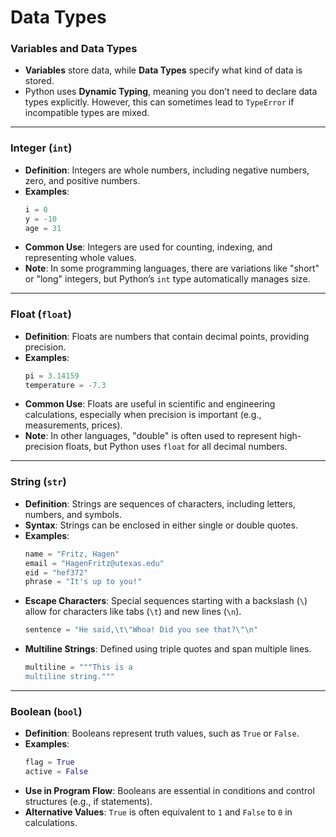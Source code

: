 # Data Types

### Variables and Data Types
- **Variables** store data, while **Data Types** specify what kind of data is stored.
- Python uses **Dynamic Typing**, meaning you don’t need to declare data types explicitly. However, this can sometimes lead to `TypeError` if incompatible types are mixed.

---

### Integer (`int`)
- **Definition**: Integers are whole numbers, including negative numbers, zero, and positive numbers.
- **Examples**:
  ```python
  i = 0
  y = -10
  age = 31
  ```
- **Common Use**: Integers are used for counting, indexing, and representing whole values.
- **Note**: In some programming languages, there are variations like "short" or "long" integers, but Python’s `int` type automatically manages size.

---

### Float (`float`)
- **Definition**: Floats are numbers that contain decimal points, providing precision.
- **Examples**:
  ```python
  pi = 3.14159
  temperature = -7.3
  ```
- **Common Use**: Floats are useful in scientific and engineering calculations, especially when precision is important (e.g., measurements, prices).
- **Note**: In other languages, "double" is often used to represent high-precision floats, but Python uses `float` for all decimal numbers.

---

### String (`str`)
- **Definition**: Strings are sequences of characters, including letters, numbers, and symbols.
- **Syntax**: Strings can be enclosed in either single or double quotes.
- **Examples**:
  ```python
  name = "Fritz, Hagen"
  email = "HagenFritz@utexas.edu"
  eid = "hef372"
  phrase = "It's up to you!"
  ```
- **Escape Characters**: Special sequences starting with a backslash (`\`) allow for characters like tabs (`\t`) and new lines (`\n`).
  ```python
  sentence = "He said,\t\"Whoa! Did you see that?\"\n"
  ```
- **Multiline Strings**: Defined using triple quotes and span multiple lines.
  ```python
  multiline = """This is a
  multiline string."""
  ```

---

### Boolean (`bool`)
- **Definition**: Booleans represent truth values, such as `True` or `False`.
- **Examples**:
  ```python
  flag = True
  active = False
  ```
- **Use in Program Flow**: Booleans are essential in conditions and control structures (e.g., if statements).
- **Alternative Values**: `True` is often equivalent to `1` and `False` to `0` in calculations.
